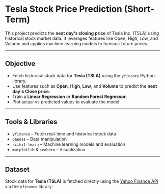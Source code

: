 # Tesla Stock Price Prediction (Short-Term)

This project predicts the **next day's closing price** of Tesla Inc. (TSLA) using historical stock market data. It leverages features like Open, High, Low, and Volume and applies machine learning models to forecast future prices.

---

##  Objective

- Fetch historical stock data for **Tesla (TSLA)** using the `yfinance` Python library.
- Use features such as **Open**, **High**, **Low**, and **Volume** to predict the **next day's Close price**.
- Train a **Linear Regression** or **Random Forest Regressor**.
- Plot actual vs predicted values to evaluate the model.

---

##  Tools & Libraries

- `yfinance` – Fetch real-time and historical stock data
- `pandas` – Data manipulation
- `scikit-learn` – Machine learning models and evaluation
- `matplotlib` & `seaborn` – Visualization

---

##  Dataset

Stock data for **Tesla (TSLA)** is fetched directly using the [Yahoo Finance API](https://www.yahoofinance.com) via the `yfinance` library:

